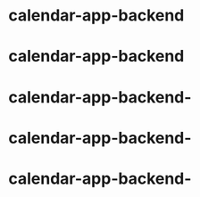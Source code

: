 # calendar-app-backend
# calendar-app-backend
# calendar-app-backend-
# calendar-app-backend-
# calendar-app-backend-
